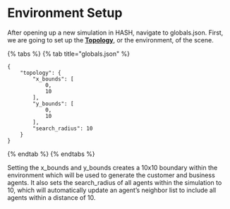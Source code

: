 # Environment Setup

After opening up a new simulation in HASH, navigate to globals.json. First, we are going to set up the [**Topology**](https://docs.hash.ai/core/configuration/topology), or the environment, of the scene.

{% tabs %}
{% tab title="globals.json" %}
```text
{
    "topology": {
        "x_bounds": [
            0,
            10
        ],
        "y_bounds": [
            0,
            10
        ],
        "search_radius": 10
    }
}
```
{% endtab %}
{% endtabs %}

Setting the x\_bounds and y\_bounds creates a 10x10 boundary within the environment which will be used to generate the customer and business agents. It also sets the search\_radius of all agents within the simulation to 10, which will automatically update an agent’s neighbor list to include all agents within a distance of 10.  


